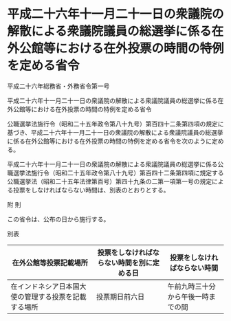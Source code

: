 # 平成二十六年十一月二十一日の衆議院の解散による衆議院議員の総選挙に係る在外公館等における在外投票の時間の特例を定める省令

平成二十六年総務省・外務省令第一号

平成二十六年十一月二十一日の衆議院の解散による衆議院議員の総選挙に係る在外公館等における在外投票の時間の特例を定める省令

公職選挙法施行令（昭和二十五年政令第八十九号）第百四十二条第四項の規定に基づき、平成二十六年十一月二十一日の衆議院の解散による衆議院議員の総選挙に係る在外公館等における在外投票の時間の特例を定める省令を次のように定める。

平成二十六年十一月二十一日の衆議院の解散による衆議院議員の総選挙に係る公職選挙法施行令（昭和二十五年政令第八十九号）第百四十二条第四項に規定する公職選挙法（昭和二十五年法律第百号）第四十九条の二第一項第一号の規定による投票をしなければならない時間は、別表のとおりとする。

附 則

この省令は、公布の日から施行する。

別表

在外公館等投票記載場所 | 投票をしなければならない時間を別に定める日 | 投票をしなければならない時間  
---|---|---  
在インドネシア日本国大使の管理する投票を記載する場所 | 投票期日前六日 | 午前九時三十分から午後一時までの間
